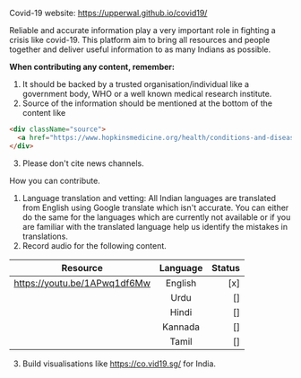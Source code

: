 Covid-19 website: https://upperwal.github.io/covid19/

Reliable and accurate information play a very important role in fighting a crisis like covid-19. This platform aim to bring all resources and people together and deliver useful information to as many Indians as possible.

**When contributing any content, remember:**
1. It should be backed by a trusted organisation/individual like a government body, WHO or a well known medical research institute. 
2. Source of the information should be mentioned at the bottom of the content like

```html
<div className="source">
  <a href="https://www.hopkinsmedicine.org/health/conditions-and-diseases/coronavirus/coronavirus-social-distancing-and-self-quarantine" target="_blank">Johns Hopkins Medicine</a>
</div>
```

3. Please don't cite news channels.

How you can contribute.

1. Language translation and vetting: All Indian languages are translated from English using Google translate which isn't accurate. You can either do the same for the languages which are currently not available or if you are familiar with the translated language help us identify the mistakes in translations.
2. Record audio for the following content.

| Resource        | Language           | Status  |
| ------------- |:-------------:| -----:|
| https://youtu.be/1APwq1df6Mw      | English | [x] |
| | Urdu | [] |
| | Hindi | [] |
| | Kannada | [] |
| | Tamil | [] |

3. Build visualisations like https://co.vid19.sg/ for India.